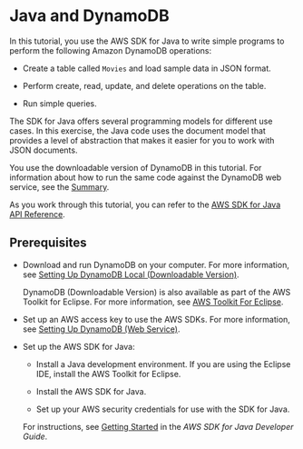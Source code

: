 # Java and DynamoDB<a name="GettingStarted.Java"></a>

In this tutorial, you use the AWS SDK for Java to write simple programs to perform the following Amazon DynamoDB operations:

+ Create a table called `Movies` and load sample data in JSON format\.

+ Perform create, read, update, and delete operations on the table\.

+ Run simple queries\.

 The SDK for Java offers several programming models for different use cases\. In this exercise, the Java code uses the document model that provides a level of abstraction that makes it easier for you to work with JSON documents\.

You use the downloadable version of DynamoDB in this tutorial\. For information about how to run the same code against the DynamoDB web service, see the [Summary](GettingStarted.Java.Summary.md)\.

As you work through this tutorial, you can refer to the [AWS SDK for Java API Reference](http://docs.aws.amazon.com/AWSJavaSDK/latest/javadoc/)\.

## Prerequisites<a name="GettingStarted.Java.Prereqs"></a>

+ Download and run DynamoDB on your computer\. For more information, see [Setting Up DynamoDB Local \(Downloadable Version\)](DynamoDBLocal.md)\. 

  DynamoDB \(Downloadable Version\) is also available as part of the AWS Toolkit for Eclipse\. For more information, see [AWS Toolkit For Eclipse](https://aws.amazon.com/eclipse/)\.

+ Set up an AWS access key to use the AWS SDKs\. For more information, see [Setting Up DynamoDB \(Web Service\)](SettingUp.DynamoWebService.md)\. 

+ Set up the AWS SDK for Java:

  + Install a Java development environment\. If you are using the Eclipse IDE, install the AWS Toolkit for Eclipse\.

  + Install the AWS SDK for Java\.

  + Set up your AWS security credentials for use with the SDK for Java\.

  For instructions, see [Getting Started](http://docs.aws.amazon.com/sdk-for-java/v1/developer-guide/getting-started.html) in the *AWS SDK for Java Developer Guide*\.